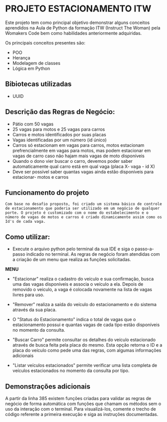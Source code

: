 # PROJETO ESTACIONAMENTO ITW

Este projeto tem como principal objetivo demonstrar alguns conceitos aprendidos na Aula de Python da formação ITW (Instruct The Woman) pela Womakers Code bem como habilidades anteriormente adquiridas.

Os principais conceitos presentes são:

- POO
- Herança
- Modelagem de classes
- Lógica em Python

## Bibiotecas utilizadas

- UUID

## Descrição das Regras de Negócio:

- Pátio com 50 vagas
- 25 vagas para motos e 25 vagas para carros
- Carros e motos identificados por suas placas
- Vagas identificadas por um número (id único)
- Carros só estacionam em vagas para carros, motos estacionam prefrencialmente em vagas para motos, mas podem estacionar em vagas de carro caso não hajam mais vagas de moto disponíveis
- Quando o dono vier buscar o carro, devemos poder saber automaticamente qual carro está em qual vaga (placa X- vaga - id X)
- Deve ser possível saber quantas vagas ainda estão disponíveis para estacionar- motos e carros

## Funcionamento do projeto

    Com base no desafio proposto, foi criado um sistema básico de controle de estacionamento que poderia ser utilizado em um negócio de qualquer porte. O projeto é customizado com o nome do estabelecimento e o número de vagas de motos e carros é criado dinamicamente assim como os Id's de cada vaga.

## Como utilizar:

- Execute o arquivo python pelo terminal da sua IDE e siga o passo-a-passo indicado no terminal. As regras de negócio foram atendidas com a criação de um menu que realiza as funções solicitadas.

**MENU**

- "Estacionar" realiza o cadastro do veículo e sua confirmação, busca uma das vagas disponíveis e associa o veículo a ela. Depois de removido o veiculo, a vaga é colocada novamente na lista de vagas livres para uso.

- "Remover" realiza a saída do veículo do estacionamento e do sistema através da sua placa.

- O "Status do Estacionamento" indica o total de vagas que o estacionamento possui e quantas vagas de cada tipo estão disponíveis no momento da consulta.

- "Buscar Carro" permite consultar os detalhes do veículo estacionado através de busca feita pela placa do mesmo. Esta opção retorna o ID e a placa do veículo como pede uma das regras, com algumas informações adicionais

- "Listar veículos estacionados" permite verificar uma lista completa de veículos estacionados no momento da consulta por tipo.

## Demonstrações adicionais

A partir da linha 385 existem funções criadas para validar as regras de negócio de forma automática com funções que chamam os métodos sem o uso da interação com o terminal. Para visualizá-los, comente o trecho de código referente a primeira execução e siga as instruções documentadas.
